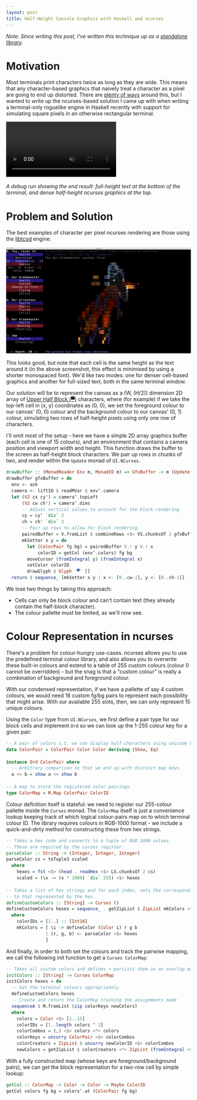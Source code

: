 ```yaml
---
layout: post
title: Half-Height Console Graphics with Haskell and ncurses
---
```


_Note: Since writing this post, I've written this technique up as a [standalone library](https://github.com/harryaskham/halfheight)._

# Motivation

Most terminals print characters twice as long as they are wide. This means that any character-based graphics that naively treat a character as a pixel are going to end up distorted. There are [plenty of ways](https://en.wikipedia.org/wiki/ANSI_art) around this, but I wanted to write up the ncurses-based solution I came up with when writing a terminal-only roguelike engine in Haskell recently with support for simulating square pixels in an otherwise rectangular terminal.

<video muted controls="controls">
  <source type="video/mp4" src="/video/rouge-example.mp4"></source>
</video>

_A debug run showing the end result: full-height text at the bottom of the terminal, and dense half-height ncurses graphics at the top._

# Problem and Solution

The best examples of character per pixel ncurses rendering are those using the [libtcod](https://libtcod.readthedocs.io/en/latest/) engine:

![](/img/libtcod.png)

This looks good, but note that each cell is the same height as the text around it (in the above screenshot, this effect is minimised by using a shorter monospaced font). We'd like two modes: one for denser cell-based graphics and another for full-sized text, both in the same terminal window.

Our solution will be to represent the canvas as a (W, (H/2)) dimension 2D array of [Upper Half Block (▀)](https://www.compart.com/en/unicode/U+2580) characters, where (for example) if we take the top-left cell in (x, y) coordinates as (0, 0), we set the foreground colour to our canvas' (0, 0) colour and the background colour to our canvas' (0, 1) colour, simulating two rows of half-height pixels using only one row of characters.

I'll omit most of the setup - here we have a simple 2D array graphics buffer (each cell is one of 15 colours), and an environment that contains a camera position and viewport width and height. This function draws the buffer to the screen as half-height block characters. We pair up rows in chunks of two, and render within the `Update` monad of `UI.NCurses`.

```haskell
drawBuffer :: (MonadReader Env m, MonadIO m) => GfxBuffer -> m (Update ())
drawBuffer gfxBuffer = do
  env <- ask
  camera <- liftIO $ readMVar $ env^.camera
  let (V2 cx cy') = camera^.topLeft
      (V2 cw ch') = camera^.dims
      -- Adjust vertical values to account for the block-rendering
      cy = cy' `div` 2
      ch = ch' `div` 2
      -- Pair up rows to allow for block rendering.
      pairedBuffer = V.fromList $ combineRows <$> VS.chunksOf 2 gfxBuffer
      mkSetter x y = do
        let (ColorPair fg bg) = pairedBuffer V.! y V.! x
            colorID = getCol (env^.colors) fg bg
        moveCursor (fromIntegral y) (fromIntegral x)
        setColor colorID
        drawGlyph $ Glyph '▀' []
  return $ sequence_ [mkSetter x y | x <- [0..cw-1], y <- [0..ch-1]]
```

We lose two things by taking this approach:

- Cells can only be block colour and can't contain text (they already contain the half-block character).
- The colour pallette must be limited, as we'll now see.

# Colour Representation in ncurses

There's a problem for colour-hungry use-cases. ncurses allows you to use the predefined terminal colour library, and also allows you to overwrite these built-in colours and extend to a table of 255 custom colours (colour 0 cannot be overridden) - but the snag is that a "custom colour" is really a combination of background and foreground colour.

With our condensed representation, if we have a pallette of say 4 custom colours, we would need 16 custom fg/bg pairs to represent each possibility that might arise. With our available 255 slots, then, we can only represent 15 unique colours.

Using the `Color` type from `UI.NCurses`, we first define a pair type for our block cells and implement `Ord` so we can look up the 1-255 colour key for a given pair:

```haskell
-- A pair of colors s.t. we can display half-characters using unicode blocks.
data ColorPair = ColorPair Color Color deriving (Show, Eq)

instance Ord ColorPair where
  -- Arbitrary comparison so that we end up with distinct map keys.
  a <= b = show a <= show b
  
-- A map to store the registered color pairings.
type ColorMap = M.Map ColorPair ColorID
```

Colour definition itself is stateful: we need to register our 255-colour pallette inside the `Curses` monad. The `ColorMap` itself is just a convenience lookup keeping track of which logical colour-pairs map on to which terminal colour ID. The library requires colours in RGB-1000 format - we include a quick-and-dirty method for constructing these from hex strings.

```haskell
-- Takes a hex code and converts to a tuple of RGB 1000 values.
-- These are required by the curses register.
parseColor :: String -> (Integer, Integer, Integer)
parseColor cs = toTuple3 scaled
  where
    hexes = fst <$> (head . readHex <$> LS.chunksOf 2 cs)
    scaled = (\x -> (x * 1000) `div` 255) <$> hexes
    
-- Takes a list of hex strings and for each index, sets the corresponding terminal colour
-- to that represented by the hex.
defineCustomColors :: [String] -> Curses ()
defineCustomColors hexes = sequence_ . getZipList $ ZipList mkColors <*> ZipList colorIDs
  where
    colorIDs = [1..] :: [Int16]
    mkColors = [ \i -> defineColor (Color i) r g b
               | (r, g, b) <- parseColor <$> hexes
               ]
```

And finally, in order to both set the colours and track the pairwise mapping, we call the following init function to get a `Curses ColorMap`:

```haskell
-- Takes all custom colors and defines + persists them as an overlap map.
initColors :: [String] -> Curses ColorMap
initColors hexes = do
  -- Set the terminal colours appropriately
  defineCustomColors hexes
  -- Create and return the ColorMap tracking the assignments made
  sequenceA $ M.fromList (zip colorKeys newColors)
  where
    colors = Color <$> [1..15]
    colorIDs = [1..length colors ^ 2]
    colorCombos = (,) <$> colors <*> colors
    colorKeys = uncurry ColorPair <$> colorCombos
    colorCreators = ZipList $ uncurry newColorID <$> colorCombos
    newColors = getZipList $ colorCreators <*> ZipList (fromIntegral <$> colorIDs)
```

With a fully constructed map (whose keys are foreground/background pairs), we can get the block representation for a two-row cell by simple lookup:

```haskell
getCol :: ColorMap -> Color -> Color -> Maybe ColorID
getCol colors fg bg = colors^.at (ColorPair fg bg)
```
